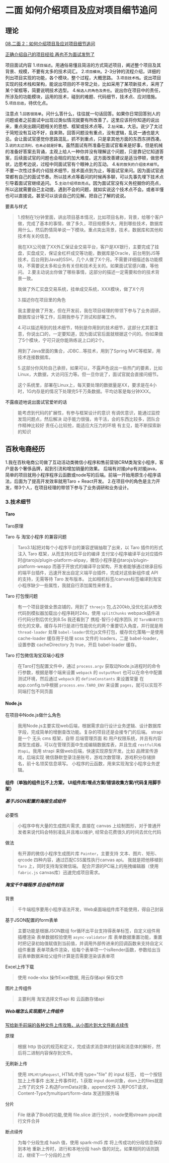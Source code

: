 # 二面 如何介绍项目及应对项目细节追问

## 理论

[08.二面 2：如何介绍项目及应对项目细节追问](https://juejin.cn/post/6844904100459446279)

[正确介绍自己的项目经验 再也不为面试发愁了](https://juejin.cn/post/7017732278509453348)

项目面试内容
1.`项目描述`。用通俗易懂且简洁的方式简述项目，阐述整个项目及其背景、规模，不要有太多的技术词汇。
2.`项目模块`。2-3分钟的流程介绍，详细的列出项目实现的功能，各个模块，整个过程，大概思路。
3.`项目技术栈`。说出项目实现的技术栈和架构，能说出项目的不寻常之处，比如采用了某项新技术，采用了某个架框等，简要说明技术选型。
4.`候选人的角色及责任`。说出你在项目中的责任，所涉及的功能模块，运用的技术，碰到的难题、代码细节，技术点、应对措施。
5.`项目总结`，待优化点。

注意点
1.`回答很简单`。问什么答什么，往往就一句话回答。如果你日常回答别人的问题或者之前面试中出现过类似情况就要有所改善了。这里应该将你知道的说出来，重点突出跟问题相关的思想、框架或技术点等。
2.`扯闲篇`，大忌。说少了太过于简短没有互动不好，自来熟，回答问题没有重点，没有逻辑，乱说一通也是大忌。会让面试官感觉你思路混乱，抓不到重点，只是拿其他方面的东西东拼西凑。
3.`说的太过流利，也未必就是好事`。虽然面试有所准备在面试官看来是好事，但是机械的准备好答案去背诵，主观上给人一种你并没有理解这个问题，只是靠记忆知道答案，后续面试官的问题也会相应的加大难度。这方面改善建议是适当停顿，做思考状，边思考边说，过程中同面试官有个眼神上的互动。
4.`有的放矢的介绍技术细节`。不要一次性过多的介绍技术细节，技术面点到为止，等面试官来问。因为面试官通常都有自己的面试节奏。所以技术点等着问的时候再多聊，可以先事先埋下技术点引导着面试官继续追问。
5.`主动介绍项目亮点`。因为面试官没有义务挖掘你的亮点，所以这就需要自己主动提。遇到不会的问题，就如实说这个技术点不会。或者半懂也可以直接说。甚至可以谈谈自己的见解。把自己了解的说说。

要素与样式
> 1.控制在1分钟里面，讲出项目基本情况，比如项目名称，背景，给哪个客户做，完成了基本的事情，做了多久，项目规模多大，用到哪些技术，数据库用什么，然后酌情简单说一下模块。重点突出背景，技术，数据库和其他和技术有关的信息。
>
> 我在XX公司做了XX外汇保证金交易平台，客户是XX银行，主要完成了挂盘，实盘成交，保证金杠杆成交等功能，数据库是Oracle，前台用到JS等技术，后台用到Java的SSH，几个人做了X个月。不需要详细描述各功能模块，不需要说太多和业务有关但和技术无关的。如果面试官感兴趣，等他问。
> 2.要主动说出你做了哪些事情，这部分的描述一定需要和你的技术背景一致。
>
> 我做了外汇实盘交易系统，挂单成交系统，XXX模块，做了X个月
>
> 3.描述你在项目里的角色
>
> 我主要是做了开发，但在开发前，我在项目经理的带领下参与了业务调研，数据库设计等工作，后期我参与了测试和部署工作。
>
> 4.可以描述用到的技术细节，特别是你用到的技术细节，这部分尤其要注意，你说出口的，一定要知道，因为面试官后面就根据这个问的。你如果做了5个模块，宁可只说你能熟练说上口的2个。
>
> 用到了Java里面的集合，JDBC...等技术，用到了Spring MVC等框架，用技术连接数据库。
>
> 5.这部分你风险自己承担，如果可以，不露声色说出一些热门的要素，比如Linux，大数据，大访问压力等。但一旦你说了，面试官就会直接问细节。
>
> 这个系统里，部署在Linux上，每天要处理的数据量是XX，要求是在4小时，1G内存是的情况下处理完5千万条数据。平均访客是每分钟XXX。

不露痕迹地说出面试官爱听的话
> 能考虑到代码的扩展性，有参与框架设计的意识
> 有调优意识，能通过监控发现问题点，然后解决
> 动手能力很强，肯干活，会的东西比较多，团队合作精神比较好
> 责任心比较抢，能适应大压力的环境
> 有主见，能不断探索新的知识

## 百秋电商经历

1.我在百秋电商公司做了互动活动类微信小程序和售前营销CRM类淘宝小程序，客户是各个奢侈品牌，起到引流和增加销量的效果。
后端有对接php有对接java，简单的项目就用小程序程序云函数或node写的后端。前端一开始用原生小程序语法，后面为了提高开发效率就用Taro + React开发。
2.在项目中的角色是主力开发，带3个人，在项目经理的带领下参与了业务调研和业务设计。

### 3.技术细节

#### Taro

Taro原理

Taro 与 淘宝小程序 的兼容问题
> Taro3.1起把对每个小程序平台的兼容逻辑抽取了出来，以 Taro 插件的形式注入 Taro 框架，从而支持对应平台的编译
> 支付宝小程序编译平台对应插件时@tarojs/plugin-platform-alipay，微信小程序是@tarojs/plugin-platform-weapp
  而基于开放式的编译平台架构，开发者能够通过继承目标的端平台插件，迅速开发出自定义端平台插件，完成对这些新组件或 API 的支持，无需等待 Taro 发布版本。
  比如相机标签/canvas标签编译到淘宝小程序缺少一些属性，我就自行添加属性来修复。

Taro 打包慢问题
> 有一个项目是做全景店铺的，用到了 `threejs` 包,占200kb,没优化前从修改代码到模拟器加载出小程序耗时24s，使用 `splitChunks` webpack插件进行代码分割后优化到8.5s
> 我还看到了 携程-智行小程序团队 对 `Taro编译打包` 优化的文章。缓存与并行是进行性能优化的两个重要切入角度，并行就是用 `thread-loader` 处理 `babel-loader`优化js文件打包，缓存优化策略一是使用 cache-loader 缓存用于处理 scss 文件的 loaders，二是 babel-loader，设置参数 cacheDirectory 为 true，开启 babel-loader 缓存。

Taro 打包微信淘宝双端小程序
> 在Taro打包配置文件中，通过 `process.argv` 获取动Node.js进程时的命令行参数，根据是哪个端来设置 `webpack` 的 `outputRoot`
> 也可以在命令中配置测试环境，然后通过 `webpack` 的 `defineConstants` 来设置常量
> 在 app.config.ts中根据 `process.env.TARO_ENV` 来设置 `pages`，就可以实现不同端打包不同页面

#### Node.js

在项目中Node.js做什么角色
> 我用Node.js主要实现web后端，根据需求自行设计业务逻辑、设计数据库字段，完成简单的增删查改功能。复杂的项目还是会接专门的后端。
> strapi 是一个 无头 cms 框架，自带 后端管理页面 和 用户权限系统，并且有内容类型生成器，可以在管理页面中生成编辑数据库表，并且生成 `restful风格的api`。我用 strapi 来做web后端，快速实现原型开发。比如 品牌宣传游戏，后端实现 微信静默登录注册账号，游戏次数管理，游戏积分存储排名，前十名领奖信息填写。
> 小程序的云函数，用来实现淘宝小程序业务逻辑。

#### 组件（单独的组件比不上方案， UI组件库/埋点方案/错误收集方案/代码复用脚手架）

##### 基于JSON配置的海报生成组件

必要性
> 小程序中有大量的生成图片需求, 直接在 canvas 上绘制图形，对于普通开发者来说代码会特别凌乱并且难以维护, 经常会花费很久的时间去优化代码

做法
> 有开源的微信小程序生成图片库 `Painter`，主要支持 文本、图片、矩形、qrcode 四种内容，通过匹配CSS属性执行canvas api。
我就是把他移植到 `Taro` 上，同时支持淘宝微信端。
配合开源的PC端上的拖拽编辑器（使用`fabric.js` canvas库）迅速完成项目需求。

##### 淘宝千牛端程序 后台组件封装

背景
> 千牛端程序要用小程序语法开发，Web桌面端组件库不能使用，得自己封装

基于JSON配置的form表单
> 主要功能是根据JSON数组 for循环出平台支持得表单标签，自定义组件用插槽渲染
> 表单数据校验使用 `async-validator` 库
> 表单数据重置功能，重置时把记录初始值赋值到当前值，并调用外部传进来的回调函数来支持自定义组件重置
> 表单项条件渲染，给每个表单项一个isRender函数，参数给出当前表单数据来给父组件计算是否需要渲染该表单项

Excel上传下载
> 使用 node-xlsx 操作Excel数据, 用云存储api 保存文件

图片上传组件
> 主要利用 淘宝选择文件api 和 云函数存储api

##### Web端怎么实现图片上传组件

[写给新手前端的各种文件上传攻略，从小图片到大文件断点续传](https://juejin.cn/post/6844903968338870285)

原理
> 根据 http 协议的规范和定义，完成请求消息体的封装和消息体的解析，然后将二进制内容保存到文件。

无刷新上传
> 使用 `XMLHttpRequest`, HTML中用 type="file" 的 input 标签， 给一个按钮加上上传事件
> 出发上传事件时，1.获取 input dom对象，dom上的files就是上传了的文件
2.构造FormData对象，append文件
3.用POST请求，Content-Type为multipart/form-data 发送到服务端

分片
> File 继承了Blob的功能,使用 file.slice 进行分片，node使用stream pipe进行文件合并

断点续传
> 为每个分段生成 hash 值，使用 spark-md5 库
> 将上传成功的分段信息保存到本地
> 重新上传时，进行和本地分段 hash 值的对比，如果相同的话则跳过，继续下一个分段的上传
